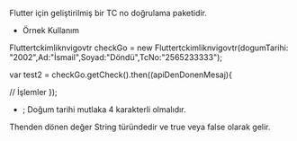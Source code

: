 Flutter için geliştirilmiş bir TC no doğrulama paketidir.

- Örnek Kullanım 



Fluttertckimliknvigovtr checkGo = new Fluttertckimliknvigovtr(dogumTarihi: "2002",Ad:"İsmail",Soyad:"Döndü",TcNo:"2565233333");

var test2 = checkGo.getCheck().then((apiDenDonenMesaj){

// İşlemler
});


- ; 
Doğum tarihi mutlaka 4 karakterli olmalıdır.

Thenden dönen değer String türündedir ve true veya false olarak gelir.
